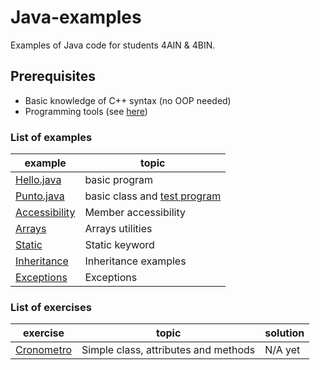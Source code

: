# Java-examples
Examples of Java code for students 4AIN & 4BIN.

## Prerequisites
* Basic knowledge of C++ syntax (no OOP needed)
* Programming tools (see [here](tools.md))

### List of examples
| example                                            | topic                                                   |
| -------------------------------------------------- | ------------------------------------------------------- |
| [Hello.java](examples/Hello.java)                  | basic program                                           |
| [Punto.java](examples/Punto.java)                  | basic class and [test program](examples/TestPunto.java) |
| [Accessibility](examples/Accessibility)            | Member accessibility                                    |
| [Arrays](examples/Arrays)                          | Arrays utilities                                        |
| [Static](examples/Static)                          | Static keyword                                          |
| [Inheritance](examples/Inheritance/inheritance.md) | Inheritance examples                                    |
| [Exceptions](examples/Exceptions/README.md)        | Exceptions                                              |

### List of exercises
| exercise                                         | topic                                | solution |
| ------------------------------------------------ | ------------------------------------ | -------- |
| [Cronometro](exercises/Cronometro/Cronometro.md) | Simple class, attributes and methods | N/A yet  |
